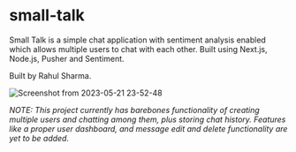 # small-talk
Small Talk is a simple chat application with sentiment analysis enabled which allows multiple users to chat with each other. Built using Next.js, Node.js, Pusher and Sentiment.

Built by Rahul Sharma.


![Screenshot from 2023-05-21 23-52-48](https://github.com/rahulsh18/small-talk/assets/81262329/ddd2c601-9fbe-40c6-982e-cda5b6640bcf)




_NOTE: This project currently has barebones functionality of creating multiple users and chatting among them, plus storing chat history. Features like a proper user dashboard, and message edit and delete functionality are yet to be added._ 
